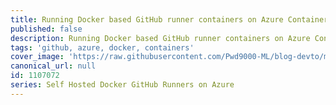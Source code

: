 ```yaml
---
title: Running Docker based GitHub runner containers on Azure Container Instances (ACI)
published: false
description: Running Docker based GitHub runner containers on Azure Container Instances (ACI)
tags: 'github, azure, docker, containers'
cover_image: 'https://raw.githubusercontent.com/Pwd9000-ML/blog-devto/main/posts/2022-GitHub-Docker-Runner-Azure-Part3/assets/main.png'
canonical_url: null
id: 1107072
series: Self Hosted Docker GitHub Runners on Azure
---
```


